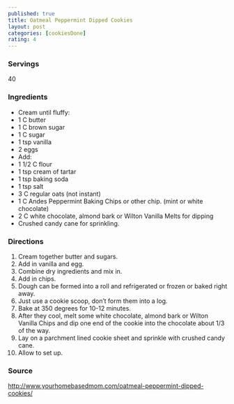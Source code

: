 ```yaml
---
published: true
title: Oatmeal Peppermint Dipped Cookies
layout: post
categories: [cookiesDone]
rating: 4
---
```

### Servings
40

### Ingredients
- Cream until fluffy:
- 1 C butter
- 1 C brown sugar
- 1 C sugar
- 1 tsp vanilla
- 2 eggs
- Add:
- 1 1/2 C flour
- 1 tsp cream of tartar
- 1 tsp baking soda
- 1 tsp salt
- 3 C regular oats (not instant)
- 1 C Andes Peppermint Baking Chips or other chip. (mint or white chocolate)
- 2 C white chocolate, almond bark or Wilton Vanilla Melts for dipping
- Crushed candy cane for sprinkling.


### Directions
1. Cream together butter and sugars.
2. Add in vanilla and egg.
3. Combine dry ingredients and mix in.
4. Add in chips.
5. Dough can be formed into a roll and refrigerated or frozen or baked right away.
6. Just use a cookie scoop, don’t form them into a log.
7. Bake at 350 degrees for 10-12 minutes.
8. After they cool, melt some white chocolate, almond bark or Wilton Vanilla Chips and dip one end of the cookie into the chocolate about 1/3 of the way.
9. Lay on a parchment lined cookie sheet and sprinkle with crushed candy cane.
10. Allow to set up.

### Source
<a href="http://www.yourhomebasedmom.com/oatmeal-peppermint-dipped-cookies/" target="new">http://www.yourhomebasedmom.com/oatmeal-peppermint-dipped-cookies/</a>
